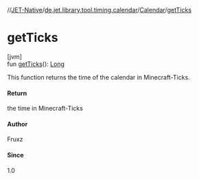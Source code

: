 //[JET-Native](../../../index.md)/[de.jet.library.tool.timing.calendar](../index.md)/[Calendar](index.md)/[getTicks](get-ticks.md)

# getTicks

[jvm]\
fun [getTicks](get-ticks.md)(): [Long](https://kotlinlang.org/api/latest/jvm/stdlib/kotlin/-long/index.html)

This function returns the time of the calendar in Minecraft-Ticks.

#### Return

the time in Minecraft-Ticks

#### Author

Fruxz

#### Since

1.0
